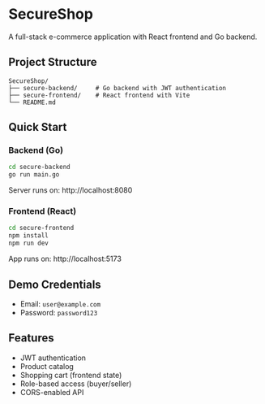# SecureShop

A full-stack e-commerce application with React frontend and Go backend.

## Project Structure

```
SecureShop/
├── secure-backend/     # Go backend with JWT authentication
├── secure-frontend/    # React frontend with Vite
└── README.md
```

## Quick Start

### Backend (Go)
```bash
cd secure-backend
go run main.go
```
Server runs on: http://localhost:8080

### Frontend (React)
```bash
cd secure-frontend
npm install
npm run dev
```
App runs on: http://localhost:5173

## Demo Credentials
- Email: `user@example.com`
- Password: `password123`

## Features
- JWT authentication
- Product catalog
- Shopping cart (frontend state)
- Role-based access (buyer/seller)
- CORS-enabled API
